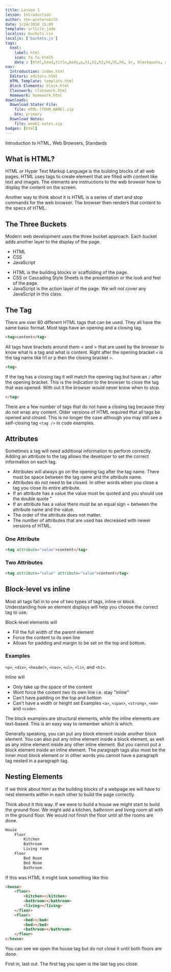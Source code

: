 ```yaml
---
title: Lesson 1
lesson: Introduction
author: the-wintersmith
date: 1/24/2018 15:00
template: article.jade
localcss: buckets.css
localjs: ['buckets.js']
tags:
  html:
    label: html
    icon: fa fa-html5
    data : [html,head,title,body,p,h1,h2,h3,h4,h5,h6, br, blockquote, ol, ul, li, div, section, article, header, footer]
nav:
  Introduction: index.html
  Editors: editors.html
  HTML Template: template.html
  Block Elements: block.html
  Classwork: classwork.html
  Homework: homework.html
downloads:
  Download Stater File:
    file: HTML-[YOUR_NAME].zip
    btn: primary
  Download Notes:
    file: week1-notes.zip
badges: [html]
---
```


Introduction to HTML, Web Browsers, Standards

<span class="more"></span>

## What is HTML?
HTML or Hyper Text Markup Language is the building blocks of all web pages.  HTML uses tags to create element that are filled with content like text and images.  The elements are instructions to the web browser how to display the content on the screen.  

Another way to think about it is HTML is a series of start and stop commands for the web browser.  The browser then renders that content to the specs of HTML.  

## The Three Buckets
Modern web development uses the three bucket approach.  Each bucket adds another layer to the display of the page.

<ul class="buckets">
  <li>HTML</li>
  <li>CSS</li>
  <li>JavaScript</li>
</ul>

* HTML is the building blocks or scaffolding of the page.  
* CSS or Cascading Style Sheets is the presentation or the look and feel of the page.
* JavaScript is the action layer of the page.  We will not cover any JavaScript in this class.

## The Tag
There are over 80 different HTML tags that can be used.  They all have the same basic format.  Most tags have an opening and a closing tag.  

```html
<tag>content</tag>
```

All tags have brackets around them < and > that are used by the browser to know what is a tag and what is content.  Right after the opening bracket `<` is the tag name like h1 or p then the closing bracket `>`.

```html
<tag>
```

If the tag has a closing tag it will match the opening tag but have an `/` after the opening bracket.  This is the indication to the browser to close the tag that was opened.  With out it the browser would never know when to stop.  

```html
</tag>
```

There are a few number of tags that do not have a closing tag because they do not wrap any content.  Older versions of HTML required that all tags be opened and closed.  This is no longer the case although you may still see a self-closing tag `<tag />` in code examples.  

## Attributes
Sometimes a tag will need additional information to perform correctly.  Adding an attribute to the tag allows the developer to set the correct information on each tag.  

* Attributes will always go on the opening tag after the tag name.  There must be space between the tag name and the attribute name.
* Attributes do not need to be closed.  In other words when you close a tag you close its entire attribute.  
* If an attribute has a value the value must be quoted and you should use the double quote "
* If an attribute has a value there must be an equal sign = between the attribute name and the value.
* The order of the attribute does not matter.
* The number of attributes that are used has decreased with newer versions of HTML.

### One Attribute
```html
<tag attribute="value">content</tag>
```
### Two Attributes
```html
<tag attribute="value" attribute="value">content</tag>
```
## Block-level vs inline

Most all tags fall in to one of two types of tags, inline or block.  Understanding how an element displays will help you choose the correct tag to use.  

Block-level elements will
* Fill the full width of the parent element
* Force the content to its own line
* Allows for padding and margin to be set on the top and bottom.

### Examples
`<p>`, `<div>`, `<header>`, `<nav>`, `<ul>`, `<li>`, and `<h1>`.

Inline will
* Only take up the space of the content
* Wont force the content two its own line i.e. stay "inline"
* Can't have padding on the top and bottom
* Can't have a width or height set
Examples
`<a>`, `<span>`, `<strong>`, `<em>` and `<code>`.

The block examples are structural elements, while the inline elements are text-based. This is an easy way to remember which is which.

Generally speaking, you can put any block element inside another block element. You can also put any inline element inside a block element, as well as any inline element inside any other inline element. But you cannot put a block element inside an inline element. The paragraph tags also must be the inner most block element or in other words you cannot have a paragraph tag nested in a paragraph tag.

## Nesting Elements
If we think about html as the building blocks of a webpage we will have to nest elements within in each other to build the page correctly.  

Think about it this way.  If we were to build a house we might start to build the ground floor.  We might add a kitchen, bathroom and living room all with in the ground floor.  We would not finish the floor until all the rooms are done.  
```html
House
    Floor
        Kitchen
        Bathroom
        Living room
    Floor
        Bed Room
        Bed Room
        Bathroom
```
If this was HTML it might look something like this
```html
<house>
    <floor>
        <kitchen></kitchen>
        <bathroom></bathroom>
        <living></living>
    </floor>
    <floor>
        <bed></bed>
        <bed></bed>
        <bathroom></bathroom>
    </floor>
</house>
```
You can see we open the house tag but do not close it until both floors are done.  

First in, last out. The first tag you open is the last tag you close.  

